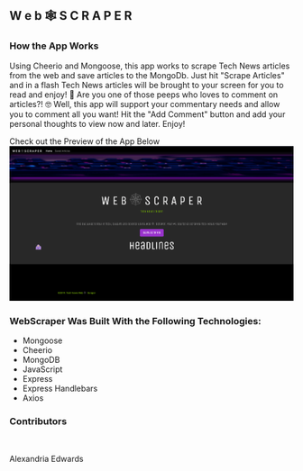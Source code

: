 <h2><strong>W e b 🕸 S C R A P E R</strong></h2>

<h3><strong>How the App Works</strong></h3>

Using Cheerio and Mongoose, this app works to scrape Tech News articles from the web and save articles to the MongoDb. Just hit "Scrape Articles" and in a flash Tech News articles will be brought to your screen for you to read and enjoy! 😬 Are you one of those peeps who loves to comment on articles?! 🤓 Well, this app will support your commentary needs and allow you to comment all you want! Hit the "Add Comment" button and add your personal thoughts to view now and later. Enjoy!<br>

Check out the Preview of the App Below<br>
![WebScraper](public/assets/images/webscraper.gif)

<h3><strong>WebScraper Was Built With the Following Technologies:</strong></h3>

- Mongoose
- Cheerio
- MongoDB
- JavaScript
- Express
- Express Handlebars
- Axios

<h3><strong>Contributors</strong></h3><br>

Alexandria Edwards
